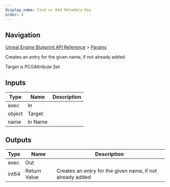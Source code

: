 ```yaml
---
display_name: Find or Add Metadata Key
order: 4
---
```

## Navigation

[Unreal Engine Blueprint API Reference](https://dev.epicgames.com/documentation/en-us/unreal-engine/BlueprintAPI) > [Params](https://dev.epicgames.com/documentation/en-us/unreal-engine/BlueprintAPI/Params)

Creates an entry for the given name, if not already added

Target is PCGAttribute Set

## Inputs

| Type | Name | Description |
| --- | --- | --- |
| exec | In |  |
| object | Target |  |
| name | In Name |  |

## Outputs

| Type | Name | Description |
| --- | --- | --- |
| exec | Out |  |
| int64 | Return Value | Creates an entry for the given name, if not already added |
